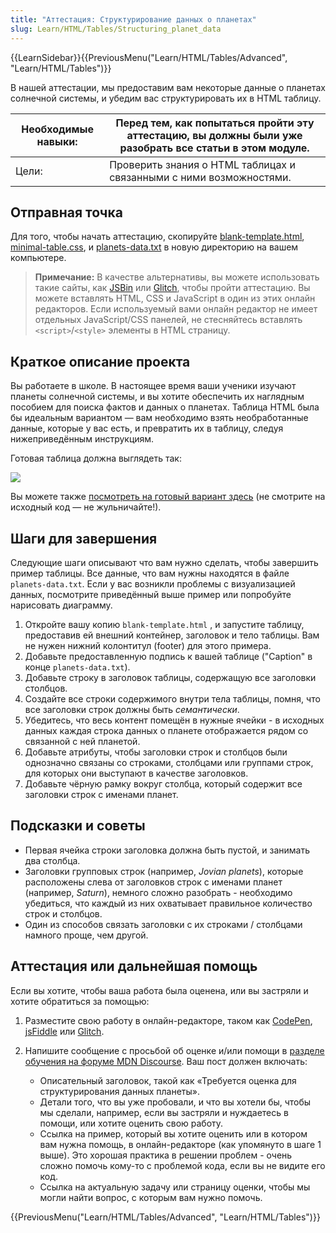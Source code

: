 ```yaml
---
title: "Аттестация: Структурирование данных о планетах"
slug: Learn/HTML/Tables/Structuring_planet_data
---
```


{{LearnSidebar}}{{PreviousMenu("Learn/HTML/Tables/Advanced", "Learn/HTML/Tables")}}

В нашей аттестации, мы предоставим вам некоторые данные о планетах солнечной системы, и убедим вас структурировать их в HTML таблицу.

| Необходимые навыки: | Перед тем, как попытаться пройти эту аттестацию, вы должны были уже разобрать все статьи в этом модуле. |
| ------------------- | ------------------------------------------------------------------------------------------------------- |
| Цели:               | Проверить знания о HTML таблицах и связанными с ними возможностями.                                     |

## Отправная точка

Для того, чтобы начать аттестацию, скопируйте [blank-template.html](https://github.com/mdn/learning-area/blob/master/html/tables/assessment-start/blank-template.html), [minimal-table.css](https://github.com/mdn/learning-area/blob/master/html/tables/assessment-start/minimal-table.css), и [planets-data.txt](https://github.com/mdn/learning-area/blob/master/html/tables/assessment-start/planets-data.txt) в новую директорию на вашем компьютере.

> **Примечание:** В качестве альтернативы, вы можете использовать такие сайты, как [JSBin](https://jsbin.com/) или [Glitch](https://glitch.com/), чтобы пройти аттестацию. Вы можете вставлять HTML, CSS и JavaScript в один из этих онлайн редакторов. Если используемый вами онлайн редактор не имеет отдельных JavaScript/CSS панелей, не стесняйтесь вставлять `<script>`/`<style>` элементы в HTML страницу.

## Краткое описание проекта

Вы работаете в школе. В настоящее время ваши ученики изучают планеты солнечной системы, и вы хотите обеспечить их наглядным пособием для поиска фактов и данных о планетах. Таблица HTML была бы идеальным вариантом — вам необходимо взять необработанные данные, которые у вас есть, и превратить их в таблицу, следуя нижеприведённым инструкциям.

Готовая таблица должна выглядеть так:

![](assessment-table.png)

Вы можете также [посмотреть на готовый вариант здесь](https://mdn.github.io/learning-area/html/tables/assessment-finished/planets-data.html) (не смотрите на исходный код — не жульничайте!).

## Шаги для завершения

Следующие шаги описывают что вам нужно сделать, чтобы завершить пример таблицы. Все данные, что вам нужны находятся в файле `planets-data.txt`. Если у вас возникли проблемы с визуализацией данных, посмотрите приведённый выше пример или попробуйте нарисовать диаграмму.

1. Откройте вашу копию `blank-template.html` , и запустите таблицу, предоставив ей внешний контейнер, заголовок и тело таблицы. Вам не нужен нижний колонтитул (footer) для этого примера.
2. Добавьте предоставленную подпись к вашей таблице ("Caption" в конце `planets-data.txt`).
3. Добавьте строку в заголовок таблицы, содержащую все заголовки столбцов.
4. Создайте все строки содержимого внутри тела таблицы, помня, что все заголовки строк должны быть _семантически_.
5. Убедитесь, что весь контент помещён в нужные ячейки - в исходных данных каждая строка данных о планете отображается рядом со связанной с ней планетой.
6. Добавьте атрибуты, чтобы заголовки строк и столбцов были однозначно связаны со строками, столбцами или группами строк, для которых они выступают в качестве заголовков.
7. Добавьте чёрную рамку вокруг столбца, который содержит все заголовки строк с именами планет.

## Подсказки и советы

- Первая ячейка строки заголовка должна быть пустой, и занимать два столбца.
- Заголовки групповых строк (например, _Jovian planets_), которые расположены слева от заголовков строк с именами планет (например, _Saturn_), немного сложно разобрать - необходимо убедиться, что каждый из них охватывает правильное количество строк и столбцов.
- Один из способов связать заголовки с их строками / столбцами намного проще, чем другой.

## Аттестация или дальнейшая помощь

Если вы хотите, чтобы ваша работа была оценена, или вы застряли и хотите обратиться за помощью:

1. Разместите свою работу в онлайн-редакторе, таком как [CodePen](https://codepen.io/), [jsFiddle](https://jsfiddle.net/) или [Glitch](https://glitch.com/).
2. Напишите сообщение с просьбой об оценке и/или помощи в [разделе обучения на форуме MDN Discourse](https://discourse.mozilla.org/c/mdn/learn). Ваш пост должен включать:

   - Описательный заголовок, такой как «Требуется оценка для структурирования данных планеты».
   - Детали того, что вы уже пробовали, и что вы хотели бы, чтобы мы сделали, например, если вы застряли и нуждаетесь в помощи, или хотите оценить свою работу.
   - Ссылка на пример, который вы хотите оценить или в котором вам нужна помощь, в онлайн-редакторе (как упомянуто в шаге 1 выше). Это хорошая практика в решении проблем - очень сложно помочь кому-то с проблемой кода, если вы не видите его код.
   - Ссылка на актуальную задачу или страницу оценки, чтобы мы могли найти вопрос, с которым вам нужно помочь.

{{PreviousMenu("Learn/HTML/Tables/Advanced", "Learn/HTML/Tables")}}
